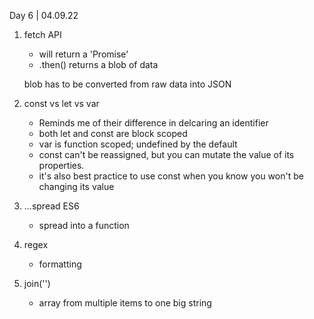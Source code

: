 Day 6 | 04.09.22

1. fetch API 
    * will return a 'Promise' 
    * .then() returns a blob of data 

    blob has to be converted from raw data into JSON 

2. const vs let vs var 
    * Reminds me of their difference in delcaring an identifier 
    * both let and const are block scoped 
    * var is function scoped; undefined by the default
    * const can't be reassigned, but you can mutate the value of its properties. 
    * it's also best practice to use const when you know you won't be changing its value 

3. ...spread ES6
    * spread into a function 

4. regex
    * formatting

5. join('')
    * array from multiple items to one big string 